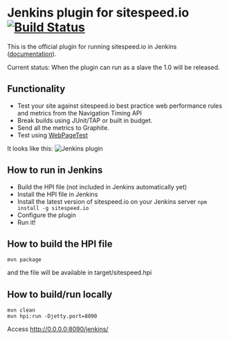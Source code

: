 # Jenkins plugin for sitespeed.io [![Build Status](https://travis-ci.org/sitespeedio/jenkins.sitespeed.io.png?branch=master)](https://travis-ci.org/sitespeedio/jenkins.sitespeed.io)

This is the official plugin for running sitespeed.io in Jenkins ([documentation]( http://www.sitespeed.io/documentation/#jenkins)). 

Current status: When the plugin can run as a slave the 1.0 will be released.

## Functionality
- Test your site against sitespeed.io best practice web performance rules and metrics from the Navigation Timing API
- Break builds using JUnit/TAP or built in budget.
- Send all the metrics to Graphite.
- Test using [WebPageTest](http://www.webpagetest.org)

It looks like this:
![Jenkins plugin](http://www.sitespeed.io/documentation/jenkins-plugin-configuration.png)

## How to run in Jenkins
- Build the HPI file (not included in Jenkins automatically yet)
- Install the HPI file in Jenkins
- Install the latest version of sitespeed.io on your Jenkins server <code>npm install -g sitespeed.io</code>
- Configure the plugin
- Run it!

## How to build the HPI file 
```
mvn package
```
and the file will be available in target/sitespeed.hpi

## How to build/run locally

```
mvn clean
mvn hpi:run -Djetty.port=8090
```
Access http://0.0.0.0:8090/jenkins/


